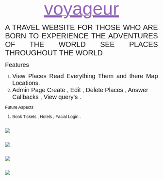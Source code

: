 <p style="text-align: center;"><span style="font-family: Comic Sans MS, sans-serif;"><u><span style="font-size: 60px; color: rgb(147, 101, 184);"><u>voyageur</u></span></u></span></p>
<p style="text-align: justify;"><span style="font-family: Comic Sans MS, sans-serif;"><span style="font-size: 24px;">A TRAVEL WEBSITE FOR THOSE WHO ARE BORN TO EXPERIENCE THE ADVENTURES OF THE WORLD SEE PLACES THROUGHOUT THE WORLD</span></span></p>
<p style="text-align: justify;"><span style="font-family: Comic Sans MS, sans-serif;"><span style="font-size: 20px;">Features</span></span></p>
<ol>
    <li style="text-align: justify;"><span style="font-family: Comic Sans MS, sans-serif;"><span style="font-size: 20px;">View Places Read Everything Them and there Map Locations.</span></span></li>
    <li><span style="font-family: Comic Sans MS, sans-serif;"><span style="font-size: 20px;">Admin Page Create , Edit , Delete Places , Answer Callbacks , View query&#39;s .</span></span></li>
</ol>
<p><span style="font-family: Comic Sans MS, sans-serif;">Future Aspects&nbsp;</span></p>
<ol>
    <li><span style="font-family: Comic Sans MS, sans-serif;">Book Tickets , Hotels , Facial Login .</span></li>
</ol>
<p><span style="font-family: Comic Sans MS, sans-serif;"><br><img src="https://drive.google.com/uc?export=view&id=1nlAllS0Q9UEeRHB6ZrJsdHJQd8jNsIUb"><br></span></p>
<p><span style="font-family: Comic Sans MS, sans-serif;"><br><img src="https://drive.google.com/uc?export=view&id=1vITHsCOg1vRoUvCNPFg8AUPXNEBRCAwu"><br></span></p>
<p><span style="font-family: Comic Sans MS, sans-serif;"><br><img src="https://drive.google.com/uc?export=view&id=1cGH-ALCR0WmMKwzP3HmzL0YQT9LbEsRa"><br></span></p>
<p><span style="font-family: Comic Sans MS, sans-serif;"><br><img src="https://drive.google.com/uc?export=view&id=1n91-7XYRpVYV17mz0-ozlIObj3us9yY4"><br></span></p>
